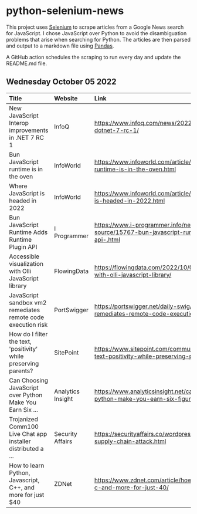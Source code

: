 # python-selenium-news

This project uses [Selenium](https://www.seleniumhq.org/) to scrape articles from a Google News search for JavaScript.
I chose JavaScript over Python to avoid the disambiguation problems that arise when searching for Python.
The articles are then parsed and output to a markdown file using [Pandas](https://pandas.pydata.org/).

A GitHub action schedules the scraping to run every day and update the README.md file.

## Wednesday October 05 2022


| Title                                                            | Website           | Link                                                                                                          |
|:-----------------------------------------------------------------|:------------------|:--------------------------------------------------------------------------------------------------------------|
| New JavaScript Interop improvements in .NET 7 RC 1               | InfoQ             | https://www.infoq.com/news/2022/10/javascript-interop-dotnet-7-rc-1/                                          |
| Bun JavaScript runtime is in the oven                            | InfoWorld         | https://www.infoworld.com/article/3675351/bun-javascript-runtime-is-in-the-oven.html                          |
| Where JavaScript is headed in 2022                               | InfoWorld         | https://www.infoworld.com/article/3674859/where-javascript-is-headed-in-2022.html                             |
| Bun JavaScript Runtime Adds Runtime Plugin API                   | I Programmer      | https://www.i-programmer.info/news/136-open-source/15767-bun-javascript-runtime-adds-runtime-plugin-api-.html |
| Accessible visualization with Olli JavaScript library            | FlowingData       | https://flowingdata.com/2022/10/04/accessible-visualization-with-olli-javascript-library/                     |
| JavaScript sandbox vm2 remediates remote code execution risk     | PortSwigger       | https://portswigger.net/daily-swig/javascript-sandbox-vm2-remediates-remote-code-execution-risk               |
| How do I filter the text, 'positivity' while preserving parents? | SitePoint         | https://www.sitepoint.com/community/t/how-do-i-filter-the-text-positivity-while-preserving-parents/397696     |
| Can Choosing JavaScript over Python Make You Earn Six ...        | Analytics Insight | https://www.analyticsinsight.net/can-choosing-javascript-over-python-make-you-earn-six-figures/               |
| Trojanized Comm100 Live Chat app installer distributed a ...     | Security Affairs  | https://securityaffairs.co/wordpress/136582/hacking/comm100-supply-chain-attack.html                          |
| How to learn Python, Javascript, C++, and more for just $40      | ZDNet             | https://www.zdnet.com/article/how-to-learn-python-javascript-c-and-more-for-just-40/                          |